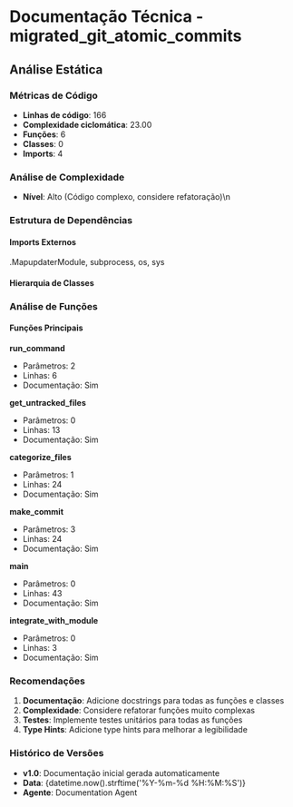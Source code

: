 # Documentação Técnica - migrated_git_atomic_commits

## Análise Estática

### Métricas de Código
- **Linhas de código**: 166
- **Complexidade ciclomática**: 23.00
- **Funções**: 6
- **Classes**: 0
- **Imports**: 4

### Análise de Complexidade
- **Nível**: Alto (Código complexo, considere refatoração)\n
### Estrutura de Dependências

#### Imports Externos
.MapupdaterModule, subprocess, os, sys

#### Hierarquia de Classes

### Análise de Funções

#### Funções Principais
**run_command**
- Parâmetros: 2
- Linhas: 6
- Documentação: Sim

**get_untracked_files**
- Parâmetros: 0
- Linhas: 13
- Documentação: Sim

**categorize_files**
- Parâmetros: 1
- Linhas: 24
- Documentação: Sim

**make_commit**
- Parâmetros: 3
- Linhas: 24
- Documentação: Sim

**main**
- Parâmetros: 0
- Linhas: 43
- Documentação: Sim

**integrate_with_module**
- Parâmetros: 0
- Linhas: 3
- Documentação: Sim

### Recomendações

1. **Documentação**: Adicione docstrings para todas as funções e classes
2. **Complexidade**: Considere refatorar funções muito complexas
3. **Testes**: Implemente testes unitários para todas as funções
4. **Type Hints**: Adicione type hints para melhorar a legibilidade

### Histórico de Versões

- **v1.0**: Documentação inicial gerada automaticamente
- **Data**: {datetime.now().strftime('%Y-%m-%d %H:%M:%S')}
- **Agente**: Documentation Agent

